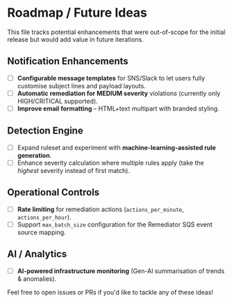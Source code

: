 # Roadmap / Future Ideas

This file tracks potential enhancements that were out-of-scope for the initial release but would add value in future iterations.

## Notification Enhancements

- [ ] **Configurable message templates** for SNS/Slack to let users fully customise subject lines and payload layouts.
- [ ] **Automatic remediation for MEDIUM severity** violations (currently only HIGH/CRITICAL supported).
- [ ] **Improve email formatting** – HTML+text multipart with branded styling.

## Detection Engine

- [ ] Expand ruleset and experiment with **machine-learning-assisted rule generation**.
- [ ] Enhance severity calculation where multiple rules apply (take the _highest_ severity instead of first match).

## Operational Controls

- [ ] **Rate limiting** for remediation actions (`actions_per_minute`, `actions_per_hour`).
- [ ] Support `max_batch_size` configuration for the Remediator SQS event source mapping.

## AI / Analytics

- [ ] **AI-powered infrastructure monitoring** (Gen-AI summarisation of trends & anomalies).

Feel free to open issues or PRs if you'd like to tackle any of these ideas!
